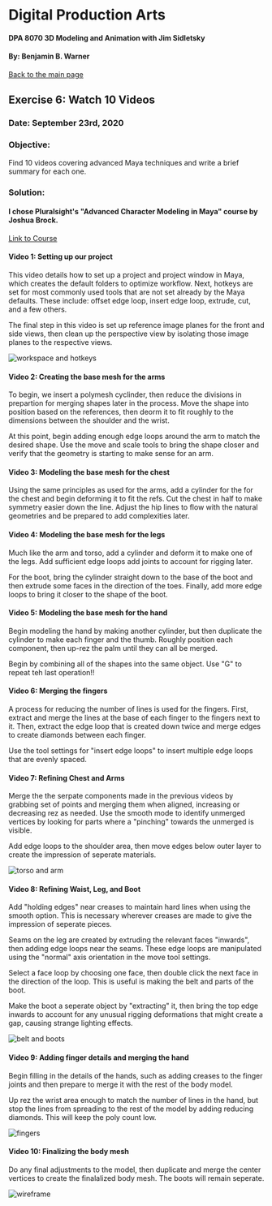 # Digital Production Arts
#### DPA 8070 3D Modeling and Animation with Jim Sidletsky
#### By: Benjamin B. Warner

[Back to the main page](https://benwarnerdigitalarts.github.io/3Dworks/)

## Exercise 6: Watch 10 Videos
### Date: September 23rd, 2020

### Objective:
Find 10 videos covering advanced Maya techniques and write a brief summary for each one.

### Solution:
#### I chose Pluralsight's "Advanced Character Modeling in Maya" course by Joshua Brock.

[Link to Course](https://app.pluralsight.com/library/courses/advanced-char-modeling-maya-2398/table-of-contents)

#### Video 1: Setting up our project

This video details how to set up a project and project window in Maya, which creates the default folders to optimize workflow.  Next, hotkeys are set for most commonly used tools that are not set already by the Maya defaults.  These include: offset edge loop, insert edge loop, extrude, cut, and a few others.

The final step in this video is set up reference image planes for the front and side views, then clean up the perspective view by isolating those image planes to the respective views.

![workspace and hotkeys](https://benwarnerdigitalarts.github.io/3Dworks/dpa8070/watch10videos/images/workspaceAndHotkeys.PNG)

#### Video 2: Creating the base mesh for the arms

To begin, we insert a polymesh cyclinder, then reduce the divisions in prepartion for merging shapes later in the process.  Move the shape into position based on the references, then deorm it to fit roughly to the dimensions between the shoulder and the wrist.

At this point, begin adding enough edge loops around the arm to match the desired shape.  Use the move and scale tools to bring the shape closer and verify that the geometry is starting to make sense for an arm.

#### Video 3: Modeling the base mesh for the chest

Using the same principles as used for the arms, add a cylinder for the for the chest and begin deforming it to fit the refs.  Cut the chest in half to make symmetry easier down the line.  Adjust the hip lines to flow with the natural geometries and be prepared to add complexities later.

#### Video 4: Modeling the base mesh for the legs

Much like the arm and torso, add a cylinder and deform it to make one of the legs.  Add sufficient edge loops add joints to account for rigging later.

For the boot, bring the cylinder straight down to the base of the boot and then extrude some faces in the direction of the toes.  Finally, add more edge loops to bring it closer to the shape of the boot.

#### Video 5: Modeling the base mesh for the hand

Begin modeling the hand by making another cylinder, but then duplicate the cylinder to make each finger and the thumb.  Roughly position each component, then up-rez the palm until they can all be merged.

Begin by combining all of the shapes into the same object. Use "G" to repeat teh last operation!!

#### Video 6: Merging the fingers

A process for reducing the number of lines is used for the fingers.  First, extract and merge the lines at the base of each finger to the fingers next to it.  Then, extract the edge loop that is created down twice and merge edges to create diamonds between each finger.

Use the tool settings for "insert edge loops" to insert multiple edge loops that are evenly spaced.

#### Video 7: Refining Chest and Arms

Merge the the serpate components made in the previous videos by grabbing set of points and merging them when aligned, increasing or decreasing rez as needed. Use the smooth mode to identify unmerged vertices by looking for parts where a "pinching" towards the unmerged is visible.

Add edge loops to the shoulder area, then move edges below outer layer to create the impression of seperate materials.

![torso and arm](https://benwarnerdigitalarts.github.io/3Dworks/dpa8070/watch10videos/images/torsoAndArm.PNG)

#### Video 8: Refining Waist, Leg, and Boot

Add "holding edges" near creases to maintain hard lines when using the smooth option.  This is necessary wherever creases are made to give the impression of seperate pieces.

Seams on the leg are created by extruding the relevant faces "inwards", then adding edge loops near the seams. These edge loops are manipulated using the "normal" axis orientation in the move tool settings.

Select a face loop by choosing one face, then double click the next face in the direction of the loop. This is useful is making the belt and parts of the boot.

Make the boot a seperate object by "extracting" it, then bring the top edge inwards to account for any unusual rigging deformations that might create a gap, causing strange lighting effects.

![belt and boots](https://benwarnerdigitalarts.github.io/3Dworks/dpa8070/watch10videos/images/beltAndBoots.PNG)

#### Video 9: Adding finger details and merging the hand

Begin filling in the details of the hands, such as adding creases to the finger joints and then prepare to merge it with the rest of the body model.

Up rez the wrist area enough to match the number of lines in the hand, but stop the lines from spreading to the rest of the model by adding reducing diamonds.  This will keep the poly count low.

![fingers](https://benwarnerdigitalarts.github.io/3Dworks/dpa8070/watch10videos/images/handDetails.PNG)

#### Video 10: Finalizing the body mesh

Do any final adjustments to the model, then duplicate and merge the center vertices to create the finalalized body mesh. The boots will remain seperate.

![wireframe](https://benwarnerdigitalarts.github.io/3Dworks/dpa8070/watch10videos/images/overallWireframe.PNG)




